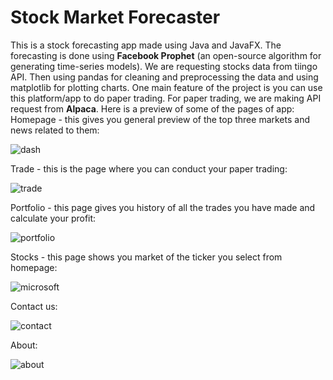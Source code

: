 # Stock Market Forecaster

This is a stock forecasting app made using Java and JavaFX. The forecasting is done using **Facebook Prophet** (an open-source algorithm for generating time-series models). We are requesting stocks data from tiingo API. Then using pandas for cleaning and preprocessing the data and using matplotlib for plotting charts. One main feature of the project is you can use this platform/app to do paper trading. For paper trading, we are making API request from **Alpaca**. Here is a preview of some of the pages of app:
<br/>
Homepage - this gives you general preview of the top three markets and news related to them:

![dash](https://user-images.githubusercontent.com/89645252/187406454-52e2b737-7ac4-480b-b63f-7857422074fb.png)

Trade - this is the page where you can conduct your paper trading:

![trade](https://user-images.githubusercontent.com/89645252/187406367-62804960-6815-4182-9950-112c33c9631c.png)

Portfolio - this page gives you history of all the trades you have made and calculate your profit:

![portfolio](https://user-images.githubusercontent.com/89645252/187406297-41d4db8b-55b3-4e3c-a384-79ea8b821792.png)

Stocks - this page shows you market of the ticker you select from homepage:

![microsoft](https://user-images.githubusercontent.com/89645252/187406246-9322dd8a-ed71-4e37-a04a-b700caf0af71.png)

Contact us:

![contact](https://user-images.githubusercontent.com/89645252/187406137-2d7d2673-1998-4040-82a1-1f72afce90dc.png)

About:

![about](https://user-images.githubusercontent.com/89645252/187406098-5233b7e5-a950-4bb8-9f8c-47d65a183ea0.png)
